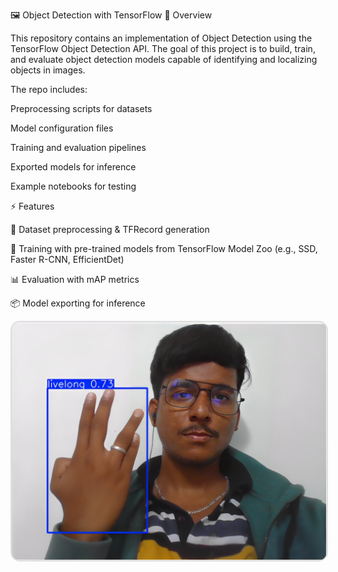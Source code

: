 🖼️ Object Detection with TensorFlow
📌 Overview

This repository contains an implementation of Object Detection using the TensorFlow Object Detection API. The goal of this project is to build, train, and evaluate object detection models capable of identifying and localizing objects in images.

The repo includes:

Preprocessing scripts for datasets

Model configuration files

Training and evaluation pipelines

Exported models for inference

Example notebooks for testing

⚡ Features

📂 Dataset preprocessing & TFRecord generation

🧠 Training with pre-trained models from TensorFlow Model Zoo (e.g., SSD, Faster R-CNN, EfficientDet)

📊 Evaluation with mAP metrics

📦 Model exporting for inference

<p align="center">
  <img src="zdemo/Screenshot From 2025-07-25 16-39-10.png" alt="Demo Screenshot" width="600" style="border-radius:15px; border:2px solid #ddd;"/>
</p>


